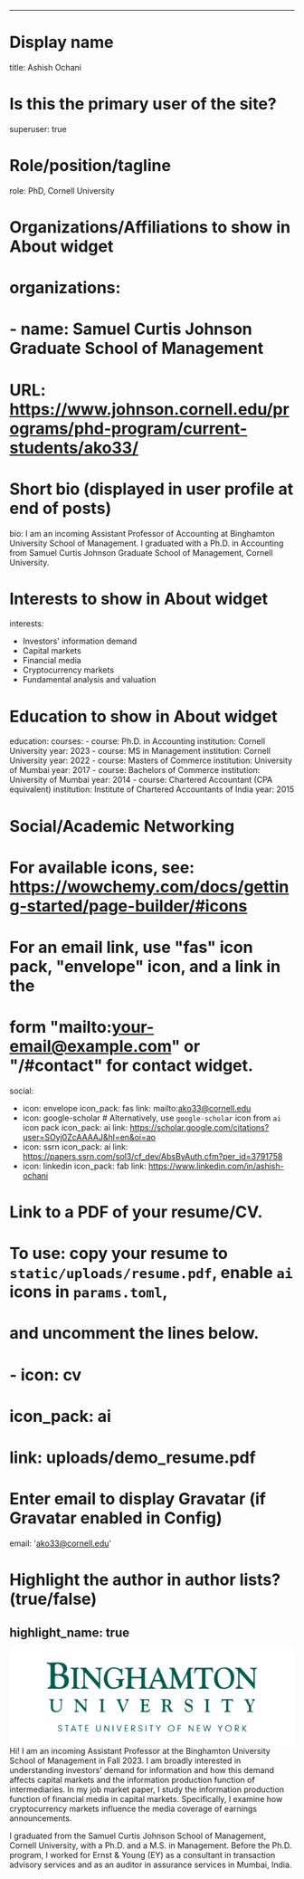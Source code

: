 
---
# Display name
title: Ashish Ochani

# Is this the primary user of the site?
superuser: true

# Role/position/tagline
role: PhD, Cornell University

# Organizations/Affiliations to show in About widget
# organizations:
#  - name: Samuel Curtis Johnson Graduate School of Management
#    URL: https://www.johnson.cornell.edu/programs/phd-program/current-students/ako33/


# Short bio (displayed in user profile at end of posts)
bio: I am an incoming Assistant Professor of Accounting at Binghamton University School of Management. I graduated with a Ph.D. in Accounting from Samuel Curtis Johnson Graduate School of Management, Cornell University. 

# Interests to show in About widget
interests:
  - Investors' information demand
  - Capital markets
  - Financial media
  - Cryptocurrency markets
  - Fundamental analysis and valuation

# Education to show in About widget
education:
  courses:
    - course: Ph.D. in Accounting
      institution: Cornell University
      year: 2023
    - course: MS in Management
      institution: Cornell University
      year: 2022
    - course: Masters of Commerce
      institution: University of Mumbai
      year: 2017
    - course: Bachelors of Commerce
      institution: University of Mumbai
      year: 2014
    - course: Chartered Accountant (CPA equivalent)
      institution: Institute of Chartered Accountants of India
      year: 2015      

# Social/Academic Networking
# For available icons, see: https://wowchemy.com/docs/getting-started/page-builder/#icons
#   For an email link, use "fas" icon pack, "envelope" icon, and a link in the
#   form "mailto:your-email@example.com" or "/#contact" for contact widget.
social:
  - icon: envelope
    icon_pack: fas
    link: mailto:ako33@cornell.edu
  - icon: google-scholar # Alternatively, use `google-scholar` icon from `ai` icon pack
    icon_pack: ai
    link: https://scholar.google.com/citations?user=SOyj0ZcAAAAJ&hl=en&oi=ao
  - icon: ssrn
    icon_pack: ai
    link: https://papers.ssrn.com/sol3/cf_dev/AbsByAuth.cfm?per_id=3791758
  - icon: linkedin
    icon_pack: fab
    link: https://www.linkedin.com/in/ashish-ochani

# Link to a PDF of your resume/CV.
# To use: copy your resume to `static/uploads/resume.pdf`, enable `ai` icons in `params.toml`,
# and uncomment the lines below.
# - icon: cv
#   icon_pack: ai
#   link: uploads/demo_resume.pdf

# Enter email to display Gravatar (if Gravatar enabled in Config)
email: 'ako33@cornell.edu'

# Highlight the author in author lists? (true/false)
highlight_name: true
---
![Cornell](logonewa.png)
Hi! I am an incoming Assistant Professor at the Binghamton University School of Management in Fall 2023. I am broadly interested in understanding investors’ demand for information and how this demand affects capital markets and the information production function of intermediaries. In my job market paper, I study the information production function of financial media in capital markets. Specifically, I examine how cryptocurrency markets influence the media coverage of earnings announcements. 

I graduated from the Samuel Curtis Johnson School of Management, Cornell University, with a Ph.D. and a M.S. in Management. Before the Ph.D. program, I worked for Ernst & Young (EY) as a consultant in transaction advisory services and as an auditor in assurance services in Mumbai, India.

